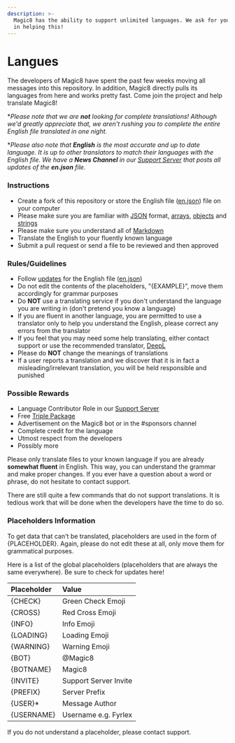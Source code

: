 ```yaml
---
description: >-
  Magic8 has the ability to support unlimited languages. We ask for your support
  in helping this!
---
```


# Langues

The developers of Magic8 have spent the past few weeks moving all messages into this repository. In addition, Magic8 directly pulls its languages from here and works pretty fast. Come join the project and help translate Magic8!

\*_Please note that we are **not** looking for complete translations! Although we'd greatly appreciate that, we aren't rushing you to complete the entire English file translated in one night._

\*_Please also note that **English** is the most accurate and up to date language. It is up to other translators to match their languages with the English file. We have a **News Channel** in our_ [_Support Server_](https://magic8.xyz/discord) _that posts all updates of the **en.json** file._

### Instructions

* Create a fork of this repository or store the English file \([en.json](https://github.com/OfficialMagic8/Languages/blob/master/languages/en.json)\) file on your computer
* Please make sure you are familiar with [JSON](https://developer.mozilla.org/en-US/docs/Learn/JavaScript/Objects/JSON) format, [arrays](https://developer.mozilla.org/en-US/docs/Web/JavaScript/Reference/Global_Objects/Array), [objects](https://developer.mozilla.org/en-US/docs/Web/JavaScript/Guide/Working_with_Objects) and [strings](https://developer.mozilla.org/en-US/docs/Web/JavaScript/Reference/Global_Objects/String)
* Please make sure you understand all of [Markdown](https://support.discord.com/hc/en-us/articles/210298617-Markdown-Text-101-Chat-Formatting-Bold-Italic-Underline-)
* Translate the English to your fluently known language
* Submit a pull request or send a file to be reviewed and then approved

### Rules/Guidelines

* Follow [updates](https://github.com/OfficialMagic8/Languages/commits/master/languages/en.json) for the English file \([en.json](https://github.com/OfficialMagic8/Languages/blob/master/languages/en.json)\)
* Do not edit the contents of the placeholders, "{EXAMPLE}", move them accordingly for grammar purposes
* Do **NOT** use a translating service if you don't understand the language you are writing in \(don't pretend you know a language\)
* If you are fluent in another language, you are permitted to use a translator only to help you understand the English, please correct any errors from the translator
* If you feel that you may need some help translating, either contact support or use the recommended translator, [DeepL](https://www.deepl.com/en/translator)
* Please do **NOT** change the meanings of translations
* If a user reports a translation and we discover that it is in fact a misleading/irrelevant translation, you will be held responsible and punished 

### Possible Rewards

* Language Contributor Role in our [Support Server](https://magic8.xyz/discord)
* Free [Triple Package](https://docs.magic8.xyz/info/premium#triple-package-usd-8-99-one-time-forever)
* Advertisement on the Magic8 bot or in the \#sponsors channel
* Complete credit for the language
* Utmost respect from the developers
* Possibly more

Please only translate files to your known language if you are already **somewhat fluent** in English. This way, you can understand the grammar and make proper changes. If you ever have a question about a word or phrase, do not hesitate to contact support.

There are still quite a few commands that do not support translations. It is tedious work that will be done when the developers have the time to do so.

### Placeholders Information

To get data that can't be translated, placeholders are used in the form of {PLACEHOLDER}. Again, please do not edit these at all, only move them for grammatical purposes.

Here is a list of the global placeholders \(placeholders that are always the same everywhere\). Be sure to check for updates here!

| Placeholder | Value |
| :--- | :--- |
| {CHECK} | Green Check Emoji |
| {CROSS} | Red Cross Emoji |
| {INFO} | Info Emoji |
| {LOADING} | Loading Emoji |
| {WARNING} | Warning Emoji |
| {BOT} | @Magic8 |
| {BOTNAME} | Magic8 |
| {INVITE} | Support Server Invite |
| {PREFIX} | Server Prefix |
| {USER}\* | Message Author |
| {USERNAME} | Username e.g. Fyrlex |

If you do not understand a placeholder, please contact support.

